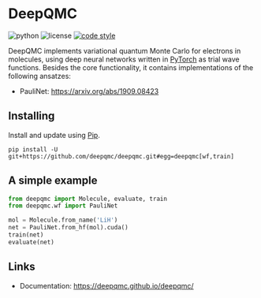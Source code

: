 # DeepQMC

![python](https://img.shields.io/badge/python-3.7-blue)
![license](https://img.shields.io/badge/license-MIT-orange)
[![code style](https://img.shields.io/badge/code%20style-black-202020.svg)](https://github.com/ambv/black)

DeepQMC implements variational quantum Monte Carlo for electrons in molecules, using deep neural networks written in [PyTorch](https://pytorch.org) as trial wave functions. Besides the core functionality, it contains implementations of the following ansatzes:

- PauliNet: https://arxiv.org/abs/1909.08423

## Installing

Install and update using [Pip](https://pip.pypa.io/en/stable/quickstart/).

```
pip install -U git+https://github.com/deepqmc/deepqmc.git#egg=deepqmc[wf,train]
```

## A simple example

```python
from deepqmc import Molecule, evaluate, train
from deepqmc.wf import PauliNet

mol = Molecule.from_name('LiH')
net = PauliNet.from_hf(mol).cuda()
train(net)
evaluate(net)
```

## Links

- Documentation: https://deepqmc.github.io/deepqmc/
